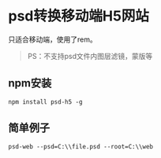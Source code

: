 # psd转换移动端H5网站

只适合移动端，使用了rem。

> PS：不支持psd文件内图层滤镜，蒙版等

## npm安装

```jsvascript
npm install psd-h5 -g
```

## 简单例子


```shell
psd-web --psd=C:\\file.psd --root=C:\\web
```
